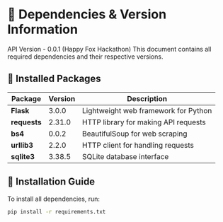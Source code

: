 # 📌 Dependencies & Version Information
API Version - 0.0.1 (Happy Fox Hackathon)
This document contains all required dependencies and their respective versions.

## 🚀 Installed Packages

| Package | Version | Description |
|----------|---------|-------------|
| **Flask** | 3.0.0 | Lightweight web framework for Python |
| **requests** | 2.31.0 | HTTP library for making API requests |
| **bs4** | 0.0.2 | BeautifulSoup for web scraping |
| **urllib3** | 2.2.0 | HTTP client for handling requests |
| **sqlite3** | 3.38.5 | SQLite database interface |

## 📜 Installation Guide
To install all dependencies, run:
```sh
pip install -r requirements.txt

